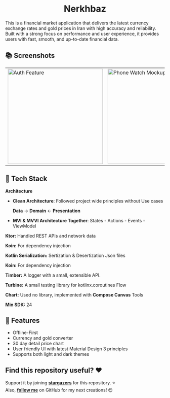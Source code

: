 <h1 align="center">Nerkhbaz</h1>

This is a financial market application that delivers the latest currency exchange rates and gold prices in Iran with high accuracy and reliability. Built with a strong focus on performance and user experience, it provides users with fast, smooth, and up-to-date financial data.

## 📚 Screenshots
<table>
  <tr>
    <td>
      <img src="https://moodz.ir/img/main_dark.png" alt="Auth Feature" width="300"/>
    </td>
    <td>
      <img src="https://moodz.ir/img/detail_dark.png" alt="Phone Watch Mockup" width="300"/>
    </td>
    <td>
      <img src="https://moodz.ir/img/converter_dark.png" alt="Phone Watch Mockup" width="300"/>
    </td>
  </tr>
</table>

## 🧱 Tech Stack

**Architecture**
  - **Clean Architecture**: Followed project wide principles without Use cases 
    
    **Data** -> **Domain** <- **Presentation**

  - **MVI & MVVI Architecture Together**: States - Actions - Events - ViewModel

**Ktor:** Handled REST APIs and network data

**Koin:** For dependency injection

**Kotlin Serialization:** Sertization & Desertization Json files

**Koin:** For dependency injection

**Timber:** A logger with a small, extensible API.

**Turbine:** A small testing library for kotlinx.coroutines Flow

**Chart:** Used no library, implemented with **Compose Canvas** Tools

**Min SDK:** 24


## 🔧 Features

- Offline-First
- Currency and gold converter
- 30 day detail price chart
- User friendly UI with latest Material Design 3 principles
- Supports both light and dark themes


## Find this repository useful? ❤️

Support it by joining [**stargazers**](https://github.com/MOOODZ/Nerkhbaz_New/stargazers) for this repository. ⭐  
Also, [**follow me**](https://github.com/MOOODZ) on GitHub for my next creations! 😍
